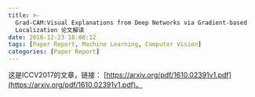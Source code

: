 ```yaml
---
title: >-
  Grad-CAM:Visual Explanations from Deep Networks via Gradient-based
  Localization 论文解读
date: 2018-12-23 18:08:12
tags: [Paper Report, Machine Learning, Computer Vision]
categories: [Paper Report]
---
```


这是ICCV2017的文章，链接： [https://arxiv.org/pdf/1610.02391v1.pdf](https://arxiv.org/pdf/1610.02391v1.pdf)。

<!-- more -->

